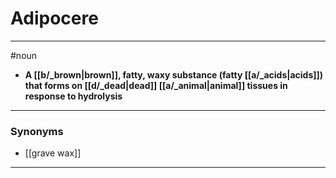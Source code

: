 # Adipocere
---
#noun
- **A [[b/_brown|brown]], fatty, waxy substance (fatty [[a/_acids|acids]]) that forms on [[d/_dead|dead]] [[a/_animal|animal]] tissues in response to hydrolysis**
---
### Synonyms
- [[grave wax]]
---
